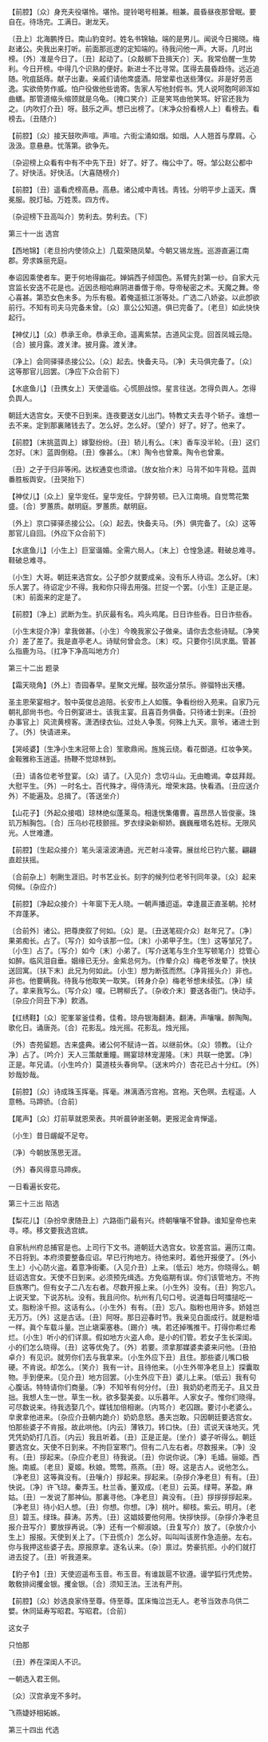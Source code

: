<!-- { "loadSidebar": true } -->
【前腔】〔众〕身充夫役堪怜。堪怜。提铃喝号相兼。相兼。晨昏昼夜那曾眠。要自在。待场完。工满日。谢龙天。

〔丑上〕北海鹏抟日。南山豹变时。姓名书锦轴。端的是男儿。闻说今日揭晓。梅赵诸公。央我出来打听。前面那巡逻的定知端的。待我问他一声。大哥。几时出榜。〔外〕准是今日了。〔丑〕起动了。〔众敲梆下丑揖天介〕天。我常伯醒一生势利。今日开榜。中得几个识熟的便好。新进士不比寻常。匡得去晨昏趋侍。远近追随。吮疽舐痔。献子出妻。亲戚们请他席盛酒。陪堂辈也送些薄仪。非是好劳恶逸。实欲倚势作威。怕户役做他些诡寄。吿家人写他封假书。凭人说呵胞呵卵浑如曲蟮。那管道缩头缩颈就是乌龟。〔掩口笑介〕正是笑骂由他笑骂。好官还我为之。〔内吹打介丑〕呀。鼓乐之声。想已出榜了。〔末净众扮看榜人上〕看榜去。看榜去。〔丑随介〕 

【前腔】〔众〕接天鼓吹声喧。声喧。六街尘涌如烟。如烟。人人翘首与摩肩。心汲汲。意悬悬。忧落第。欲争先。

〔杂迎榜上众看有中有不中先下丑〕好了。好了。梅公中了。呀。邹公赵公都中了。好快活。好快活。〔大喜随榜介〕 

【前腔】〔丑〕遥看虎榜高悬。高悬。诸公咸中靑钱。靑钱。分明平步上遥天。膺冕服。脱灯毡。万姓羡。四方传。

〔杂迎榜下丑高叫介〕势利去。势利去。〔下〕 

第三十一出
选宫

【西地锦】〔老旦扮内使领众上〕几载荣随凤辇。今朝又锡龙旌。巡游直遍江南郡。旁求姝丽充庭。

奉诏因乘使者车。更于何地得幽花。婵娟西子倾国色。系臂先封第一纱。自家大元宫监长安迭不花是也。近因丞相哈麻阴进番僧于帝。导帝秘密之术。天魔之舞。帝心喜甚。第恐女色未多。为乐有极。着俺遥抵江浙等处。广选二八娇姿。以此卽欲前行。不知有司夫马完备未曾。〔众〕禀公公知道。俱已完备了。〔老旦〕如此快快起行。 

【神仗儿】〔众〕恭承王命。恭承王命。遥离紫禁。古道风尘竞。回首凤城云隐。〔合〕披月露。渡关津。披月露。渡关津。

〔净上〕会同驿驿丞接公公。〔众〕起去。快备夫马。〔净〕夫马俱完备了。〔众〕这等那官儿回罢。〔净应下众合前下〕 

【水底鱼儿】〔丑携女上〕天使遥临。心慌胆战惊。星言往送。怎得负舆人。怎得负舆人。

朝廷大选宫女。天使不日到来。连夜要送女儿出门。特教丈夫去寻个轿子。谁想一去不来。定到那裏赌钱去了。怎么好。怎么好。〔望介〕好了。好了。他来了。 

【前腔】〔末挑蓝舆上〕嫁娶纷纷。〔丑〕轿儿有么。〔末〕香车没半轮。〔丑〕这们怎好。〔末〕蓝舆倒稳。〔丑〕像甚么。〔末〕陶令也曾乘。陶令也曾乘。

〔丑〕之子于归非等闲。达权通变也须谙。〔放女抬介末〕马背不如牛背稳。蓝舆番胜板舆安。〔丑哭抬下〕 

【神仗儿】〔众上〕皇华宠任。皇华宠任。宁辞劳顿。已入江南境。自觉莺花繁盛。〔合〕罗蕙质。献明庭。罗蕙质。献明庭。

〔外上〕京口驿驿丞接公公。〔众〕起去。快备夫马。〔外〕俱完备了。〔众〕这等那官儿自回。〔外应下众合前下〕 

【水底鱼儿】〔小生上〕巨室谐婚。全需六局人。〔末上〕仓惶急遽。鞋破总难寻。鞋破总难寻。

〔小生〕大哥。朝廷来选宫女。公子卽夕就要成亲。没有乐人待诏。怎么好。〔末〕乐人罢了。待诏定少不得。我和你只得去用强。拦捉一个罢。〔小生〕正是正是。〔末〕前面来的定是了。 

【前腔】〔净上〕武断为生。扒灰最有名。鸡头鸡尾。日日诈些呑。日日诈些呑。

〔小生末捉介净〕拿我做甚。〔小生〕今晚我家公子做亲。请你去念些诗赋。〔净笑介〕差了差了。我是直亭老人。诗赋何曾会念。〔末〕哎。只要你引凤求凰。管甚么指鹿为马。〔扛净下净高叫地方介〕 

第三十二出
题录

【霜天晓角】〔外上〕杏园春早。星聚文光耀。鼓吹遥分禁乐。骅骝特出天槽。

圣主恩荣宴相才。彀中英俊总追陪。长安市上人如簇。争看纷纷入苑来。自家乃元朝礼部尙书也。今日例宴进士。该我主宴。且喜百务俱备。只待诸士到来。〔丑扮办事官上〕风流黄榜客。潇洒绿衣仙。过处人争羡。何殊上九天。禀爷。诸进士到了。〔外〕快请进来。 

【哭岐婆】〔生净小生末冠带上合〕笙歌鼎闹。旌旄云绕。看花御道。红妆争笑。金鞍雅称玉逍遥。扬鞭不觉琼林到。

〔丑〕请各位老爷登宴。〔众〕请了。〔入见介〕念切斗山。无由瞻谒。幸兹拜觌。大慰平生。〔外〕一时名士。百代殊才。得侍淸光。增荣末路。快看酒。〔丑应送介外〕不能遍及。总揖了。〔答送坐介〕 

【山花子】〔外起众接唱〕琼林绝似蓬莱岛。相逢恍集僊曹。喜昂昂人皆俊豪。珠玑万斛胸包。〔合〕压乌纱花枝颤摇。罗衣绿染新柳娇。巍巍雁塔名姓标。无限风光。人世难遭。

【前腔】〔生起众接介〕笔头滚滚波涛遶。光芒射斗凌霄。展丝纶已钓六鳌。翩翩直趁扶摇。

〔合前杂上〕剞劂生涯旧。时书艺业长。刻字的候列位老爷刊同年录。〔众〕起来伺候。〔杂应介〕 

【前腔】〔净起众接介〕十年窗下无人晓。一朝声播迢遥。幸逢晨正直圣朝。抡材不弃蓬茅。

〔合前外〕诸公。把尊庚叙了何如。〔众〕是。〔丑送笔砚介众〕赵年兄了。〔净〕果弟痴长。占了。〔写介〕如今该那一位。〔末〕小弟甲子生。〔生〕这等邹兄了。〔小生〕占了。〔写介〕如今〔末〕小弟了。〔写介送笔与生介生写顿笔介〕捻管心如醉。临风泪自垂。姻缘已无分。金紫总何为。〔作晕介众〕梅老爷发晕了。快扶送回寓。〔扶下末〕此兄为何如此。〔小生〕想为断弦而然。〔净背摇头介〕非也。非也。他要瞒我。待我与他取笑一取笑。〔转身介杂〕梅老爷想未续弦。〔净〕续了。拿来我写么。〔写介众〕嗄。已聘柳氏了。〔杂收介末〕要送各衙门。快动手。〔杂应介同丑下净〕飮酒。 

【红绣鞋】〔众〕驼峯翠釜佳肴。佳肴。琼舟银海翻涛。翻涛。声嚷嚷。醉陶陶。歌化日。诵唐尧。〔合〕花影乱。烛光摇。花影乱。烛光摇。

〔外〕杏苑留题。古来盛典。诸公何不赋诗一首。以继前休。〔众〕领教。〔让介净〕占了。〔吟介〕天人三策献重瞳。赐宴琼林宠渥隆。〔末〕共联一绝罢。〔净〕正是。年兄请。〔小生吟介〕莫道枝头春尙早。〔送末吟介〕杏花已占十分红。〔外〕妙哉妙哉。 

【前腔】〔众〕诗成珠玉挥毫。挥毫。淋漓酒污宫袍。宫袍。天色暝。去程遥。人意畅。马蹄骄。〔合前〕 

【尾声】〔众〕灯前草就恩荣表。共听晨钟谢圣朝。更报泥金肯惮遥。

〔小生〕昔日龌龊不足夸。

〔净〕今朝放荡思无涯。

〔外〕春风得意马蹄疾。

一日看遍长安花。 

第三十三出
陷选

【梨花儿】〔杂扮皁隶随丑上〕六路衙门最有兴。终朝嚷嚷不曾静。谁知皇帝也来寻。嗏。移文要我选宫嫔。

自家杭州府总捕官是也。上司行下文书。道朝廷大选宫女。钦差宫监。遍历江南。不日将到。本府须要整备应诏。早已行拘地方。待他来时。着他开报便了。〔外小生上〕小心防火盗。着意净街衢。〔入见介丑〕上来。〔低云〕地方。你晓得么。朝廷诏选宫女。天使不日到来。必须预先缉选。方免临期有误。你们该管地方。不拘巨族寒门。但有女子二八左右者。尽数开报上来。〔小生外〕没有。〔丑〕狗忘八。上说天堂。下说苏杭。没有。我且问你。杭州有几句口号。说道每日呵擂搥吃一丈。脂粉涂千担。这话有么。〔小生外〕有有。〔丑〕忘八。脂粉也用许多。娇娃岂无万万。〔外〕这是古话。〔丑〕阿呀。那日迎春时节。我亲见白面成行。就是粉墙一样。眞个车载斗量。岂止塡渠塞巷。〔踢介〕咦。若还掉嘴推干。打得你希烂希烂。〔小生〕听小的们详禀。假如地方火盗人命。是小的们管。若女子生长深闺。小的们怎么晓得。〔丑〕这等优免了。〔外〕若要。须拿那媒婆卖婆来问他。〔丑拍卓介〕有见识。就劳你们去与我拿来。〔小生外应下丑〕且住。那些婆儿嘴口极硬。不肯说。却怎么。〔笑介〕我有一计。且待他来。〔小生外带净老旦上〕探囊取物。手到便来。〔见介丑〕地方回罢。〔小生外应下丑〕婆儿上来。〔低云〕我有句心腹话。特特请你们商量。〔净〕不知爷有何分付。〔丑〕我奶奶老而无子。且又丑拙。我想人生一世。草生一秋。欲多娶美妾。以乐暮年。人家女子。惟你们晓得。可尽数说来。待我选娶几个。媒钱加倍相谢。〔内骂介〕老囚跟。要讨小老婆么。皁隶拿他进来。〔杂应介丑朝内跪介〕奶奶息怒。愚夫岂敢。只因朝廷要选宫女。怕那些婆子不肯报。故此哄他。〔内云〕薄铁刀。转口快。〔丑〕谎说天诛地灭。凭凭凭奶奶打几百。〔内云〕我且听着。〔丑〕正是正是。〔坐介〕婆子听得么。朝廷要选宫女。天使不日到来。不拘巨室寒门。但有二八左右者。尽数报来。〔净〕没有。〔丑〕拶起来。〔杂应介老旦〕待我说。〔丑〕你说你说。〔净〕毛嫱。骊姬。西施。南威。〔老旦〕夏姬。秋娘。莺莺。燕燕。〔丑〕呀。这是古人。说他怎么。〔净老旦〕这等眞没有。〔丑嚷介〕拶起来。拶起来。〔杂拶介净老旦〕有有。〔丑〕快说。〔净〕许飞琼。秦弄玉。杜兰香。董双成。〔老旦〕云英。绿萼。茅盈。麻姑。〔丑〕一发说了那神仙。那裏寻他。〔净老旦〕眞没有。〔丑〕拶拶拶拶起来。〔净老旦〕待小妇人想。〔丑〕你想。你想。〔净〕桃叶。柳枝。紫云。明月。〔老旦〕碧玉。绿珠。薛涛。苏秀。〔丑〕这娼妓要他何用。快拶快拶。〔杂拶介净老旦报介丑写介〕要放拶再说。〔净〕还有一个柳淑娘。〔丑复写介〕放了。〔杂放介小生上〕报报。天使到关上了。〔下丑慌介〕怎么好。叫叫叫该房作急造册。左右。你与我押这些婆子去。原报原拿。逐名认来。〔杂〕禀过。势豪抗拒。小的们就打进去捉了。〔丑〕听我道来。 

【豹子令】〔丑〕天使迢遥布玉音。布玉音。有谁跋扈不钦遵。谩学狐行凭虎势。敢敎排闼攫金银。攫金银。〔合〕须知王法。王法有严刑。

【前腔】〔众〕妙选良家侍至尊。侍至尊。匡床悔泣岂无人。老爷当效赤乌供二嬖。休同延寿写昭君。写昭君。〔合前〕 

这女子 

只怕那 

〔丑〕养在深闺人不识。

一朝选入君王侧。

〔众〕汉宫承宠不多时。

飞燕婕妤相妬嫉。 

第三十四出
代选

